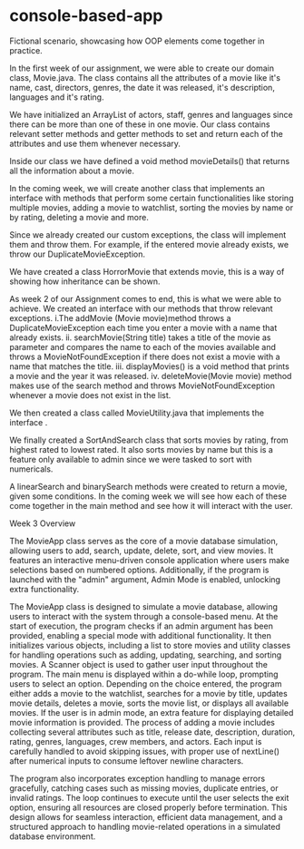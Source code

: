 # console-based-app
Fictional scenario, showcasing how  OOP elements come together in practice.

In the first week of our assignment, we were able to create our domain class, Movie.java. The class contains all the attributes of a movie like it's name, cast, directors, genres, the date it was released, it's description, languages and it's rating.

We have initialized an ArrayList of actors, staff, genres and languages since there can be more than one of these in one movie. Our class contains relevant setter methods and getter methods to set and return each of the attributes and use them whenever necessary.

Inside our class we have defined a void method movieDetails() that returns all the information about a movie.

In the coming week, we will create another class that implements an interface with methods that perform some certain functionalities like storing multiple movies, adding a movie to watchlist, sorting the movies by name or by rating, deleting a movie and more. 

Since we already created our custom exceptions, the class will implement them and throw them. For example, if the entered movie already exists, we throw our DuplicateMovieException.

We have created a class HorrorMovie that extends movie, this is a way of showing how inheritance can be shown.




As week 2 of our Assignment comes to end, this is what we were able to achieve. We created an interface with our methods that throw relevant exceptions.
i.The addMovie (Movie movie)method throws a DuplicateMovieException each time you enter a movie with a name that already exists.
ii. searchMovie(String title) takes a title of the movie as parameter and compares the name to each of the movies available and throws a MovieNotFoundException if there does not exist a movie with a name that matches the title.
iii. displayMovies() is a void method that prints a movie and the year it was released.
iv. deleteMovie(Movie movie)  method makes use  of the search method and throws MovieNotFoundException whenever a movie does not exist in the list.

We then created a class called MovieUtility.java that implements the interface .

We finally created a SortAndSearch class  that sorts movies by rating, from highest rated to lowest rated. It also sorts movies by name but this is a feature only available to admin since we were tasked to sort with numericals.

A linearSearch and binarySearch methods were created to return a movie, given some conditions. In the coming week we will see how each of these come together in the main method and see how it will interact with the user.



Week 3
Overview

The MovieApp class serves as the core of a movie database simulation, allowing users to add, search, update, delete, sort, and view movies. It features an interactive menu-driven console application where users make selections based on numbered options.
Additionally, if the program is launched with the "admin" argument, Admin Mode is enabled, unlocking extra functionality.


The MovieApp class is designed to simulate a movie database, allowing users to interact with the system through a console-based menu. At the start of execution, the program checks if an admin argument has been provided, enabling a special mode with additional functionality. It then initializes various objects, including a list to store movies and utility classes for handling operations such as adding, updating, searching, and sorting movies. A Scanner object is used to gather user input throughout the program. The main menu is displayed within a do-while loop, prompting users to select an option. Depending on the choice entered, the program either adds a movie to the watchlist, searches for a movie by title, updates movie details, deletes a movie, sorts the movie list, or displays all available movies. If the user is in admin mode, an extra feature for displaying detailed movie information is provided. The process of adding a movie includes collecting several attributes such as title, release date, description, duration, rating, genres, languages, crew members, and actors. Each input is carefully handled to avoid skipping issues, with proper use of nextLine() after numerical inputs to consume leftover newline characters. 


The program also incorporates exception handling to manage errors gracefully, catching cases such as missing movies, duplicate entries, or invalid ratings. The loop continues to execute until the user selects the exit option, ensuring all resources are closed properly before termination. This design allows for seamless interaction, efficient data management, and a structured approach to handling movie-related operations in a simulated database environment.






